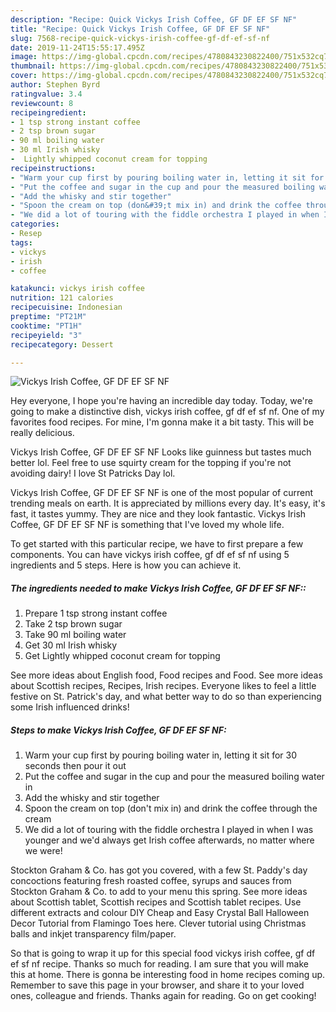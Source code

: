 ```yaml
---
description: "Recipe: Quick Vickys Irish Coffee, GF DF EF SF NF"
title: "Recipe: Quick Vickys Irish Coffee, GF DF EF SF NF"
slug: 7568-recipe-quick-vickys-irish-coffee-gf-df-ef-sf-nf
date: 2019-11-24T15:55:17.495Z
image: https://img-global.cpcdn.com/recipes/4780843230822400/751x532cq70/vickys-irish-coffee-gf-df-ef-sf-nf-recipe-main-photo.jpg
thumbnail: https://img-global.cpcdn.com/recipes/4780843230822400/751x532cq70/vickys-irish-coffee-gf-df-ef-sf-nf-recipe-main-photo.jpg
cover: https://img-global.cpcdn.com/recipes/4780843230822400/751x532cq70/vickys-irish-coffee-gf-df-ef-sf-nf-recipe-main-photo.jpg
author: Stephen Byrd
ratingvalue: 3.4
reviewcount: 8
recipeingredient:
- 1 tsp strong instant coffee
- 2 tsp brown sugar
- 90 ml boiling water
- 30 ml Irish whisky
-  Lightly whipped coconut cream for topping
recipeinstructions:
- "Warm your cup first by pouring boiling water in, letting it sit for 30 seconds then pour it out"
- "Put the coffee and sugar in the cup and pour the measured boiling water in"
- "Add the whisky and stir together"
- "Spoon the cream on top (don&#39;t mix in) and drink the coffee through the cream"
- "We did a lot of touring with the fiddle orchestra I played in when I was younger and we&#39;d always get Irish coffee afterwards, no matter where we were!"
categories:
- Resep
tags:
- vickys
- irish
- coffee

katakunci: vickys irish coffee
nutrition: 121 calories
recipecuisine: Indonesian
preptime: "PT21M"
cooktime: "PT1H"
recipeyield: "3"
recipecategory: Dessert

---
```



![Vickys Irish Coffee, GF DF EF SF NF](https://img-global.cpcdn.com/recipes/4780843230822400/751x532cq70/vickys-irish-coffee-gf-df-ef-sf-nf-recipe-main-photo.jpg)

Hey everyone, I hope you're having an incredible day today. Today, we're going to make a distinctive dish, vickys irish coffee, gf df ef sf nf. One of my favorites food recipes. For mine, I'm gonna make it a bit tasty. This will be really delicious.

Vickys Irish Coffee, GF DF EF SF NF Looks like guinness but tastes much better lol. Feel free to use squirty cream for the topping if you&#39;re not avoiding dairy! I love St Patricks Day lol.

Vickys Irish Coffee, GF DF EF SF NF is one of the most popular of current trending meals on earth. It is appreciated by millions every day. It's easy, it's fast, it tastes yummy. They are nice and they look fantastic. Vickys Irish Coffee, GF DF EF SF NF is something that I've loved my whole life.


To get started with this particular recipe, we have to first prepare a few components. You can have vickys irish coffee, gf df ef sf nf using 5 ingredients and 5 steps. Here is how you can achieve it.

##### The ingredients needed to make Vickys Irish Coffee, GF DF EF SF NF::

1. Prepare 1 tsp strong instant coffee
1. Take 2 tsp brown sugar
1. Take 90 ml boiling water
1. Get 30 ml Irish whisky
1. Get  Lightly whipped coconut cream for topping


See more ideas about English food, Food recipes and Food. See more ideas about Scottish recipes, Recipes, Irish recipes. Everyone likes to feel a little festive on St. Patrick&#39;s day, and what better way to do so than experiencing some Irish influenced drinks! 

##### Steps to make Vickys Irish Coffee, GF DF EF SF NF:

1. Warm your cup first by pouring boiling water in, letting it sit for 30 seconds then pour it out
1. Put the coffee and sugar in the cup and pour the measured boiling water in
1. Add the whisky and stir together
1. Spoon the cream on top (don&#39;t mix in) and drink the coffee through the cream
1. We did a lot of touring with the fiddle orchestra I played in when I was younger and we&#39;d always get Irish coffee afterwards, no matter where we were!


Stockton Graham &amp; Co. has got you covered, with a few St. Paddy&#39;s day concoctions featuring fresh roasted coffee, syrups and sauces from Stockton Graham &amp; Co. to add to your menu this spring. See more ideas about Scottish tablet, Scottish recipes and Scottish tablet recipes. Use different extracts and colour DIY Cheap and Easy Crystal Ball Halloween Decor Tutorial from Flamingo Toes here. Clever tutorial using Christmas balls and inkjet transparency film/paper. 

So that is going to wrap it up for this special food vickys irish coffee, gf df ef sf nf recipe. Thanks so much for reading. I am sure that you will make this at home. There is gonna be interesting food in home recipes coming up. Remember to save this page in your browser, and share it to your loved ones, colleague and friends. Thanks again for reading. Go on get cooking!
